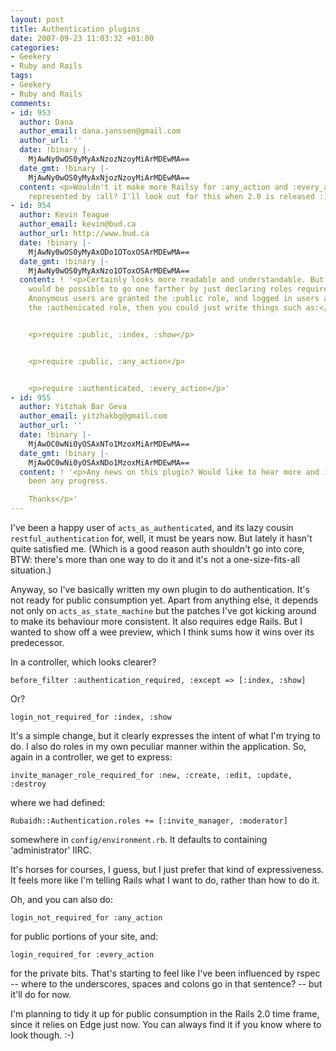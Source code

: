 ```yaml
---
layout: post
title: Authentication plugins
date: 2007-09-23 11:03:32 +01:00
categories:
- Geekery
- Ruby and Rails
tags:
- Geekery
- Ruby and Rails
comments:
- id: 953
  author: Dana
  author_email: dana.janssen@gmail.com
  author_url: ''
  date: !binary |-
    MjAwNy0wOS0yMyAxNzozNzoyMiArMDEwMA==
  date_gmt: !binary |-
    MjAwNy0wOS0yMyAxNjozNzoyMiArMDEwMA==
  content: <p>Wouldn't it make more Railsy for :any_action and :every_action to be
    represented by :all? I'll look out for this when 2.0 is released :)</p>
- id: 954
  author: Kevin Teague
  author_email: kevin@bud.ca
  author_url: http://www.bud.ca
  date: !binary |-
    MjAwNy0wOS0yMyAxODo1OToxOSArMDEwMA==
  date_gmt: !binary |-
    MjAwNy0wOS0yMyAxNzo1OToxOSArMDEwMA==
  content: ! '<p>Certainly looks more readable and understandable. But I suspect it
    would be possible to go one farther by just declaring roles required for actions.
    Anonymous users are granted the :public role, and logged in users are granted
    the :authenicated role, then you could just write things such as:</p>


    <p>require :public, :index, :show</p>


    <p>require :public, :any_action</p>


    <p>require :authenticated, :every_action</p>'
- id: 955
  author: Yitzhak Bar Geva
  author_email: yitzhakbg@gmail.com
  author_url: ''
  date: !binary |-
    MjAwOC0wNi0yOSAxNTo1MzoxMiArMDEwMA==
  date_gmt: !binary |-
    MjAwOC0wNi0yOSAxNDo1MzoxMiArMDEwMA==
  content: ! '<p>Any news on this plugin? Would like to hear more and if there has
    been any progress.

    Thanks</p>'
---
```

I've been a happy user of `acts_as_authenticated`, and its lazy cousin `restful_authentication` for, well, it must be years now.  But lately it hasn't quite satisfied me.  (Which is a good reason auth shouldn't go into core, BTW: there's more than one way to do it and it's not a one-size-fits-all situation.)

Anyway, so I've basically written my own plugin to do authentication.  It's not ready for public consumption yet.  Apart from anything else, it depends not only on `acts_as_state_machine` but the patches I've got kicking around to make its behaviour more consistent.  It also requires edge Rails.  But I wanted to show off a wee preview, which I think sums how it wins over its predecessor.

In a controller, which looks clearer?

    before_filter :authentication_required, :except => [:index, :show]

Or?

    login_not_required_for :index, :show

It's a simple change, but it clearly expresses the intent of what I'm trying to do.  I also do roles in my own peculiar manner within the application.  So, again in a controller, we get to express:

    invite_manager_role_required_for :new, :create, :edit, :update, :destroy

where we had defined:

    Rubaidh::Authentication.roles += [:invite_manager, :moderator]

somewhere in `config/environment.rb`.  It defaults to containing 'administrator' IIRC.

It's horses for courses, I guess, but I just prefer that kind of expressiveness.  It feels more like I'm telling Rails what I want to do, rather than how to do it.

Oh, and you can also do:

    login_not_required_for :any_action

for public portions of your site, and:

    login_required_for :every_action

for the private bits.  That's starting to feel like I've been influenced by rspec -- where to the underscores, spaces and colons go in that sentence? -- but it'll do for now.

I'm planning to tidy it up for public consumption in the Rails 2.0 time frame, since it relies on Edge just now.  You can always find it if you know where to look though. :-)

